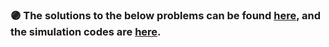 ### :purple_circle: **The solutions to the below problems can be found [here](https://github.com/fnoorzad/Machine_Learning/blob/02b6ade63e53c9b7fa4fb94c42f6a0d8bb4059d3/HW/4/Report.pdf), and the simulation codes are [here](https://github.com/fnoorzad/Machine_Learning/blob/02b6ade63e53c9b7fa4fb94c42f6a0d8bb4059d3/HW/4/Codes.ipynb).**

